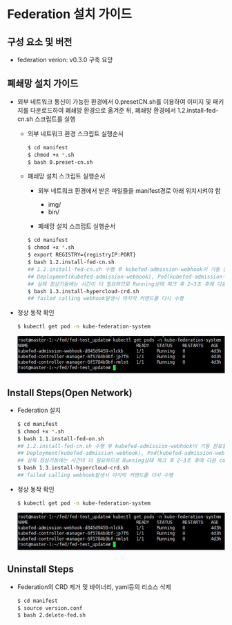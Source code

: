 
# Federation 설치 가이드

## 구성 요소 및 버전
* federation verion: v0.3.0 구축 요망

## 폐쇄망 설치 가이드
* 외부 네트워크 통신이 가능한 환경에서 0.presetCN.sh를 이용하여 이미지 및 패키지를 다운로드하여 폐쇄망 환경으로 옮겨준 뒤, 폐쇄망 환경에서 1.2.install-fed-cn.sh 스크립트를 실행
    * 외부 네트워크 환경 스크립트 실행순서
        ```bash
        $ cd manifest
        $ chmod +x *.sh
        $ bash 0.preset-cn.sh
        ```

    * 폐쇄망 설치 스크립트 실행순서
        * 외부 네트워크 환경에서 받은 파일들을 manifest경로 아래 위치시켜야 함
            * img/
            * bin/
            
        * 폐쇄망 설치 스크립트 실행순서
        ```bash
        $ cd manifest
        $ chmod +x *.sh
        $ export REGISTRY={registryIP:PORT}
        $ bash 1.2.install-fed-cn.sh
        ## 1.2.install-fed-cn.sh 수행 후 kubefed-admission-webhook이 기동 완료될때까지 시간이 필요
        ## Deployment(kubefed-admission-webhook), Pod(kubefed-admission-webhook-...)이 Running상태로 바뀌어도
        ## 실제 정상기동에는 시간이 더 필요하므로 Running상태 체크 후 2~3초 후에 다음 command 실행
        $ bash 1.3.install-hypercloud-crd.sh
        ## failed calling webhook발생시 마지막 커맨드를 다시 수행
        ```

* 정상 동작 확인
    ```bash
    $ kubectl get pod -n kube-federation-system
    ```
    ![image](figure/pod.jpg)

## Install Steps(Open Network)
* Federation 설치
    ```bash
    $ cd manifest
    $ chmod +x *.sh
    $ bash 1.1.install-fed-on.sh
    ## 1.2.install-fed-cn.sh 수행 후 kubefed-admission-webhook이 기동 완료될때까지 시간이 필요
    ## Deployment(kubefed-admission-webhook), Pod(kubefed-admission-webhook-...)이 Running상태로 바뀌어도
    ## 실제 정상기동에는 시간이 더 필요하므로 Running상태 체크 후 2~3초 후에 다음 command 실행
    $ bash 1.3.install-hypercloud-crd.sh
    ## failed calling webhook발생시 마지막 커맨드를 다시 수행
    ```

* 정상 동작 확인
    ```bash
    $ kubectl get pod -n kube-federation-system
    ```
    ![image](figure/pod.jpg)

## Uninstall Steps
* Federation의 CRD 제거 및 바이너리, yaml등의 리소스 삭제
    ```bash
    $ cd manifest
    $ source version.conf
    $ bash 2.delete-fed.sh
    ```
